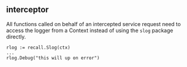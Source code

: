 ## interceptor

All functions called on behalf of an intercepted service request need to access the logger from a Context instead of using the `slog` package directly.

    rlog := recall.Slog(ctx)
    ...
    rlog.Debug("this will up on error")
